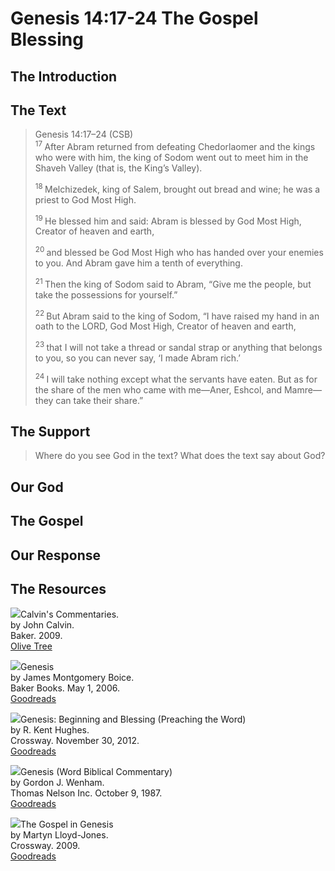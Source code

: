 # Genesis 14:17-24 The Gospel Blessing

## The Introduction

## The Text

>Genesis 14:17–24 (CSB)  
><sup> 17 </sup> After Abram returned from defeating Chedorlaomer and the kings who were with him, the king of Sodom went out to meet him in the Shaveh Valley (that is, the King’s Valley). 
>
><sup> 18 </sup> Melchizedek, king of Salem, brought out bread and wine; he was a priest to God Most High. 
>
><sup> 19 </sup> He blessed him and said: Abram is blessed by God Most High, Creator of heaven and earth, 
>
><sup> 20 </sup> and blessed be God Most High who has handed over your enemies to you. And Abram gave him a tenth of everything. 
>
><sup> 21 </sup> Then the king of Sodom said to Abram, “Give me the people, but take the possessions for yourself.” 
>
><sup> 22 </sup> But Abram said to the king of Sodom, “I have raised my hand in an oath to the LORD, God Most High, Creator of heaven and earth, 
>
><sup> 23 </sup> that I will not take a thread or sandal strap or anything that belongs to you, so you can never say, ‘I made Abram rich.’ 
>
><sup> 24 </sup> I will take nothing except what the servants have eaten. But as for the share of the men who came with me—Aner, Eshcol, and Mamre—they can take their share.”

## The Support

>Where do you see God in the text? What does the text say about God?

## Our God

## The Gospel

## Our Response

## The Resources

<img src="/images/commentary-calvin-set-portrait.jpg">Calvin's Commentaries.  
by John Calvin.  
Baker. 2009.  
[Olive Tree](https://www.olivetree.com/store/product.php?productid=17517)

<p style="clear:both;">

<img src="/images/commentary-genesis-boice.jpg">Genesis    
by James Montgomery Boice.  
Baker Books. May 1, 2006.  
[Goodreads](https://www.goodreads.com/book/show/1327853.Genesis_Volumes_1_3?ac=1&from_search=true&qid=gvP0fM9zwn&rank=2)

<p style="clear:both;">

<img src="/images/commentary-genesis-hughes.jpg">Genesis: Beginning and Blessing (Preaching the Word)  
by R. Kent Hughes.  
Crossway. November 30, 2012.  
[Goodreads]()

<p style="clear:both;">

<img src="/images/commentary-genesis-wenham.jpg">Genesis (Word Biblical Commentary)  
by Gordon J. Wenham.  
Thomas Nelson Inc. October 9, 1987.  
[Goodreads](https://www.goodreads.com/book/show/1813608.Genesis_1_15?ac=1&from_search=true&qid=rTitY4qg9L&rank=1)

<p style="clear:both;">

<img src="/images/book-gospel-in-genesis-lloyd-jones.jpg">The Gospel in Genesis  
by Martyn Lloyd-Jones.  
Crossway. 2009.  
[Goodreads](https://www.goodreads.com/book/show/6267556-the-gospel-in-genesis?ac=1&from_search=true&qid=XlCQWKUG5b&rank=1)

<p style="clear:both;">

